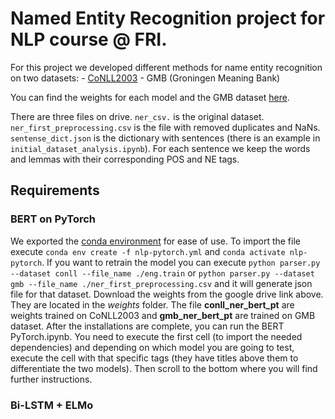 
# Named Entity Recognition project for NLP course @ FRI.


For this project we developed different methods for name entity recognition on two datasets:
	- [CoNLL2003](https://github.com/patverga/torch-ner-nlp-from-scratch/tree/master/data/conll2003/)
	- GMB (Groningen Meaning Bank)  


You can find the weights for each model and the GMB dataset [here](https://drive.google.com/drive/folders/1RwjQe5-VEaFRXwt6E2A1B5GCF8BDdjXX?usp=sharing.). 

There are three files on drive. `ner_csv.` is the original dataset. `ner_first_preprocessing.csv` is the file with removed duplicates and NaNs. `sentense_dict.json` is the dictionary with sentences (there is an example in `initial_dataset_analysis.ipynb`). For each sentence we keep the words and lemmas with their corresponding POS and NE tags.

## Requirements

### BERT on PyTorch
We exported the [conda environment](env/nlp-pytorch) for ease of use. To import the file execute `conda env create -f nlp-pytorch.yml` and `conda activate nlp-pytorch`. 
If you want to retrain the model you can execute 
`python parser.py --dataset conll --file_name ./eng.train` or 
`python parser.py --dataset gmb --file_name ./ner_first_preprocessing.csv`  and it will generate json file for that dataset. 
Download the weights from the google drive link above. They are located in the *weights* folder. The file **conll_ner_bert_pt** are weights trained on CoNLL2003  and **gmb_ner_bert_pt** are trained on GMB dataset.
After the installations are complete, you can run the BERT PyTorch.ipynb. You need to execute the first cell (to import the needed dependencies) and depending on which model you are going to test, execute the cell with that specific tags (they have titles above them to differentiate the two models). Then scroll to the bottom where you will find further instructions. 

### Bi-LSTM + ELMo



